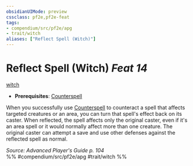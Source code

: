 ```yaml
---
obsidianUIMode: preview
cssclass: pf2e,pf2e-feat
tags:
- compendium/src/pf2e/apg
- trait/witch
aliases: ["Reflect Spell (Witch)"]
---
```

# Reflect Spell (Witch)  *Feat 14*  
[witch](Reference/Rules/Traits/witch-apg.md "Witch Class Trait")  

- **Prerequisites**: [Counterspell](counterspell-witch-apg.md)

When you successfully use [Counterspell](counterspell-witch-apg.md) to counteract a spell that affects targeted creatures or an area, you can turn that spell's effect back on its caster. When reflected, the spell affects only the original caster, even if it's an area spell or it would normally affect more than one creature. The original caster can attempt a save and use other defenses against the reflected spell as normal.

*Source: Advanced Player's Guide p. 104*  
%% #compendium/src/pf2e/apg #trait/witch %%